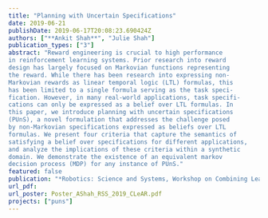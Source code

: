 ```yaml
---
title: "Planning with Uncertain Specifications"
date: 2019-06-21
publishDate: 2019-06-17T20:08:23.690424Z
authors: ["**Ankit Shah**", "Julie Shah"]
publication_types: ["3"]
abstract: "Reward engineering is crucial to high performance
in reinforcement learning systems. Prior research into reward
design has largely focused on Markovian functions representing
the reward. While there has been research into expressing non-
Markovian rewards as linear temporal logic (LTL) formulas, this
has been limited to a single formula serving as the task speci-
fication. However, in many real-world applications, task specifi-
cations can only be expressed as a belief over LTL formulas. In
this paper, we introduce planning with uncertain specifications
(PUnS), a novel formulation that addresses the challenge posed
by non-Markovian specifications expressed as beliefs over LTL
formulas. We present four criteria that capture the semantics of
satisfying a belief over specifications for different applications,
and analyze the implications of these criteria within a synthetic
domain. We demonstrate the existence of an equivalent markov
decision process (MDP) for any instance of PUnS."
featured: false
publication: "*Robotics: Science and Systems, Workshop on Combining Learning and Reasoning -- Towards Human-Level Robot Intelligence*"
url_pdf:
url_poster: Poster_AShah_RSS_2019_CLeAR.pdf
projects: ["puns"]
---
```

